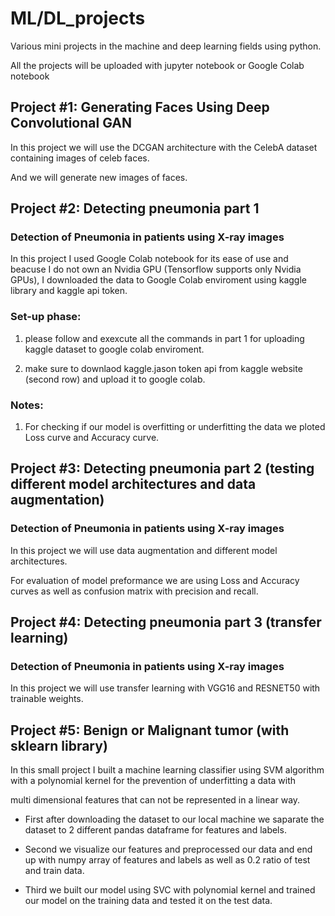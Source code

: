 # ML/DL_projects

Various mini projects in the machine and deep learning fields using python. 

All the projects will be uploaded with jupyter notebook or Google Colab notebook 


## Project #1: Generating Faces Using Deep Convolutional GAN

In this project we will use the DCGAN architecture with the CelebA dataset containing images of celeb faces.

And we will generate new images of faces. 


## Project #2: Detecting pneumonia part 1

### Detection of Pneumonia in patients using X-ray images

In this project I used Google Colab notebook for its ease of use and beacuse I do not own an Nvidia GPU (Tensorflow supports only Nvidia GPUs),
I downloaded the data to Google Colab enviroment using kaggle library and kaggle api token.

### Set-up phase:

1. please follow and exexcute all the commands in part 1 for uploading kaggle dataset to google colab enviroment.

2. make sure to downlaod kaggle.jason token api from kaggle website (second row) and upload it to google colab.

### Notes:

1. For checking if our model is overfitting or underfitting the data we ploted Loss curve and Accuracy curve.


## Project #3: Detecting pneumonia part 2 (testing different model architectures and data augmentation)

### Detection of Pneumonia in patients using X-ray images 

In this project we will use data augmentation and different model architectures.

For evaluation of model preformance we are using Loss and Accuracy curves as well as confusion matrix with precision and recall.


## Project #4: Detecting pneumonia part 3 (transfer learning)

### Detection of Pneumonia in patients using X-ray images 

In this project we will use transfer learning with VGG16 and RESNET50 with trainable weights.


## Project #5: Benign or Malignant tumor (with sklearn library)

In this small project I built a machine learning classifier using SVM algorithm with a polynomial kernel for the prevention of underfitting a data with 

multi dimensional features that can not be represented in a linear way.

* First after downloading the dataset to our local machine we saparate the dataset to 2 different pandas dataframe for features and labels. 

* Second we visualize our features and preprocessed our data and end up with numpy array of features and labels as well as 0.2 ratio of test and train data.

* Third we built our model using SVC with polynomial kernel and trained our model on the training data and tested it on the test data.

